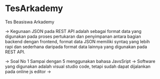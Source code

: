 # TesArkademy

Tes Beasiswa Arkademy

-> Kegunaan JSON pada REST API adalah sebagai format data yang digunakan pada proses pertukaran dan penyimpanan antara bagian backend dengan frontend, format data JSON memiliki syntaq yang lebih rapi dan sederhana daripada format data lainnya yang digunakan pada REST API.

-> Soal No 1 Sampai dengan 5 menggunakan bahasa JavsSript
-> Software yang digunakan adalah visual studio code, tetapi sudah dapat dijalankan pada online js editor
-> 